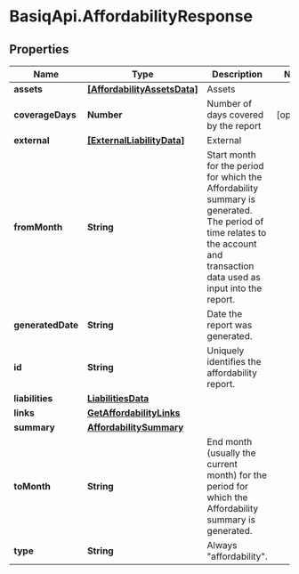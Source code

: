 # BasiqApi.AffordabilityResponse

## Properties
Name | Type | Description | Notes
------------ | ------------- | ------------- | -------------
**assets** | [**[AffordabilityAssetsData]**](AffordabilityAssetsData.md) | Assets | 
**coverageDays** | **Number** | Number of days covered by the report | [optional] 
**external** | [**[ExternalLiabilityData]**](ExternalLiabilityData.md) | External | 
**fromMonth** | **String** | Start month for the period for which the Affordability summary is generated. The period of time relates to the account and transaction data used as input into the report. | 
**generatedDate** | **String** | Date the report was generated. | 
**id** | **String** | Uniquely identifies the affordability report. | 
**liabilities** | [**LiabilitiesData**](LiabilitiesData.md) |  | 
**links** | [**GetAffordabilityLinks**](GetAffordabilityLinks.md) |  | 
**summary** | [**AffordabilitySummary**](AffordabilitySummary.md) |  | 
**toMonth** | **String** | End month (usually the current month) for the period for which the Affordability summary is generated. | 
**type** | **String** | Always \"affordability\". | 


